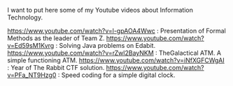 I want to put here some of my Youtube videos about Information Technology.

https://www.youtube.com/watch?v=l-gpAOA4Wwc : Presentation of Formal Methods as the leader of Team Z.
https://www.youtube.com/watch?v=Ed59sM1Kvrg : Solving Java problems on Edabit.
https://www.youtube.com/watch?v=rZwl2BayNKM : TheGalactical ATM. A simple functioning ATM.
https://www.youtube.com/watch?v=iNfXGFCWgAI : Year of The Rabbit CTF solution.
https://www.youtube.com/watch?v=PFa_NT9Hzg0 : Speed coding for a simple digital clock.
